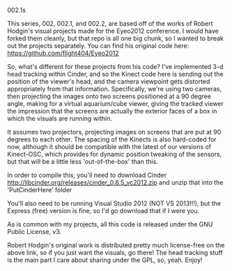 002.1s

This series, 002, 002.1, and 002.2, are based off of the works of 
Robert Hodgin's visual projects made for the Eyeo2012 conference. 
I would have forked them cleanly, but that repo is all one big chunk,
so I wanted to break out the projects separately.
You can find his original code here:
https://github.com/flight404/Eyeo2012

So, what's different for these projects from his code?
I've implemented 3-d head tracking within Cinder, and so the Kinect code
here is sending out the position of the viewer's head, and the camera 
viewpoint gets distorted appropriately from that information. 
Specifically, we're using two cameras, then projecting the images
onto two screens positioned at a 90 degree angle, making for a virtual 
aquarium/cube viewer, giving the tracked viewer the impression that the 
screens are actually the exterior faces of a box in which the visuals 
are running within.

It assumes two projectors, projecting images on screens that are
put at 90 degrees to each other. The spacing of the Kinects is 
also hard-coded for now, although it should be compatible with 
the latest of our versions of Kinect-OSC, which provides for 
dynamic position tweaking of the sensors, but that will be 
a little less 'out-of-the-box' than this.

In order to compile this, you'll need to download Cinder
http://libcinder.org/releases/cinder_0.8.5_vc2012.zip
and unzip that into the 'PutCinderHere' folder

You'll also need to be running Visual Studio 2012
(NOT VS 2013!!!), but the Express (free) version is fine,
so I'd go download that if I were you.

As is common with my projects, all this code is released under the 
GNU Public License, v3.

Robert Hodgin's original work is distributed pretty much license-free 
on the above link, so if you just want the visuals, go there! 
The head tracking stuff is the main part I care about sharing 
under the GPL, so, yeah. Enjoy!
